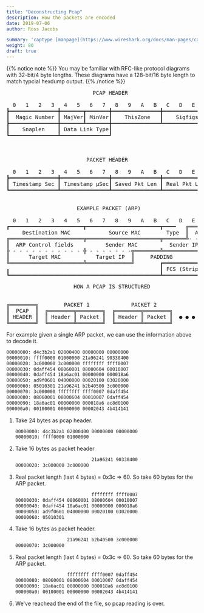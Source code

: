 ```yaml
---
title: "Deconstructing Pcap"
description: How the packets are encoded
date: 2019-07-06
author: Ross Jacobs

summary: 'captype [manpage](https://www.wireshark.org/docs/man-pages/captype.html) | [code](https://github.com/wireshark/wireshark/blob/master/captype.c)'
weight: 80
draft: true
---
```


{{% notice note %}}
You may be familiar with RFC-like protocol diagrams with 32-bit/4 byte lengths.
These diagrams have a 128-bit/16 byte length to match typcial hexdump output.
{{% /notice %}}

<!-- ━┃┏┓┗┛┣┫┳┻╋ ╚╝╔╗║═╠╣╩╦╬ -->
<pre>
                           PCAP HEADER

  0   1   2   3   4   5   6   7   8   9   A   B   C   D   E   F
┣━━━━━━━━━━━━━━━╋━━━━━━━┳━━━━━━━╋━━━━━━━━━━━━━━━╋━━━━━━━━━━━━━━━┫
┃  Magic Number ┃ MajVer┃ MinVer┃    ThisZone   ┃    Sigfigs    ┃
┣━━━━━━━━━━━━━━━╋━━━━━━━┻━━━━━━━╋━━━━━━━━━━━━━━━┻━━━━━━━━━━━━━━━┛
┃    Snaplen    ┃ Data Link Type┃
┗━━━━━━━━━━━━━━━┻━━━━━━━━━━━━━━━┛



                         PACKET HEADER

  0   1   2   3   4   5   6   7   8   9   A   B   C   D   E   F
┣━━━━━━━━━━━━━━━╋━━━━━━━━━━━━━━━╋━━━━━━━━━━━━━━━╋━━━━━━━━━━━━━━━┫
┃ Timestamp Sec ┃ Timestamp μSec┃ Saved Pkt Len ┃ Real Pkt Len  ┃
┗━━━━━━━━━━━━━━━┻━━━━━━━━━━━━━━━┻━━━━━━━━━━━━━━━┻━━━━━━━━━━━━━━━┛


                      EXAMPLE PACKET (ARP)

  0   1   2   3   4   5   6   7   8   9   A   B   C   D   E   F
┏━━━━━━━━━━━━━━━━━━━━━━━┳━━━━━━━━━━━━━━━━━━━━━━━┳━━━━   ╔═══════╗
     Destination MAC            Source MAC        Type  ║  ARP  ║
╔═══════════════════════╦═══════════════════════╦═══════╩- - - -╣
║  ARP Control fields          Sender MAC          Sender IP    ║
╠ - - - - - - - - - - - ╬ - - - - - - -╦════════╩═══════════════╝
║      Target MAC           Target IP  ║     PADDING            ╻
╚═══════════════════════╩══════════════╝        ┏━━━━━━━━━━━━━━━┫
╻                                               ┃ FCS (Stripped)┃
┗━━━━━━━━━━━━━━━━━━━━━━━━━━━━━━━━━━━━━━━━━━━━━━━┻━━━━━━━━━━━━━━━┛
</pre>
<pre>
                     HOW A PCAP IS STRUCTURED


╔════════╗        PACKET 1             PACKET 2
║  PCAP  ║  ╔════════╦════════╗  ╔════════╦════════╗
║ HEADER ║  ║ Header ║ Packet ║  ║ Header ║ Packet ║  ● ● ●
╚════════╝  ╚════════╩════════╝  ╚════════╩════════╝
</pre>

For example given a single ARP packet, we can use the information above to decode it.

```sh
00000000: d4c3b2a1 02000400 00000000 00000000
00000010: ffff0000 01000000 21a96241 90330400
00000020: 3c000000 3c000000 ffffffff ffff0007
00000030: 0daff454 08060001 08000604 00010007
00000040: 0daff454 18a6ac01 00000000 000018a6
00000050: ad9f0601 04000000 00020100 03020000
00000060: 05010301 21a96241 b2b40500 3c000000
00000070: 3c000000 ffffffff ffff0007 0daff454
00000080: 08060001 08000604 00010007 0daff454
00000090: 18a6ac01 00000000 000018a6 ac8d0100
000000a0: 00100001 00000000 00002043 4b414141
```

1. Take 24 bytes as pcap header.

    ```sh
    00000000: d4c3b2a1 02000400 00000000 00000000
    00000010: ffff0000 01000000
    ```

2. Take 16 bytes as packet header

    ```sh
                                21a96241 90330400
    00000020: 3c000000 3c000000
    ```

3. Real packet length (last 4 bytes) = 0x3c => 60.
So take 60 bytes for the ARP packet.

    ```sh
                                ffffffff ffff0007
    00000030: 0daff454 08060001 08000604 00010007
    00000040: 0daff454 18a6ac01 00000000 000018a6
    00000050: ad9f0601 04000000 00020100 03020000
    00000060: 05010301
    ```

4. Take 16 bytes as packet header.

    ```sh
                       21a96241 b2b40500 3c000000
    00000070: 3c000000
    ```

5. Real packet length (last 4 bytes) = 0x3c => 60.
So take 60 bytes for the ARP packet.

    ```sh
                       ffffffff ffff0007 0daff454
    00000080: 08060001 08000604 00010007 0daff454
    00000090: 18a6ac01 00000000 000018a6 ac8d0100
    000000a0: 00100001 00000000 00002043 4b414141
    ```

6. We've reachead the end of the file, so pcap reading is over.
